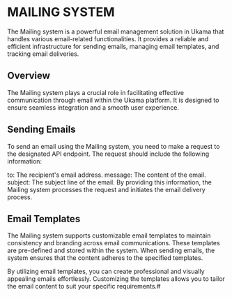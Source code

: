 # MAILING SYSTEM

The Mailing system is a powerful email management solution in Ukama that handles various email-related functionalities. It provides a reliable and efficient infrastructure for sending emails, managing email templates, and tracking email deliveries.

## Overview

The Mailing system plays a crucial role in facilitating effective communication through email within the Ukama platform. It is designed to ensure seamless integration and a smooth user experience.

## Sending Emails

To send an email using the Mailing system, you need to make a request to the designated API endpoint. The request should include the following information:

to: The recipient's email address.
message: The content of the email.
subject: The subject line of the email.
By providing this information, the Mailing system processes the request and initiates the email delivery process.

## Email Templates

The Mailing system supports customizable email templates to maintain consistency and branding across email communications. These templates are pre-defined and stored within the system. When sending emails, the system ensures that the content adheres to the specified templates.

By utilizing email templates, you can create professional and visually appealing emails effortlessly. Customizing the templates allows you to tailor the email content to suit your specific requirements.#
